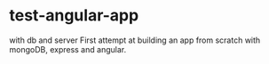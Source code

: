 # test-angular-app
with db and server
First attempt at building an app from scratch with mongoDB, express and angular.
